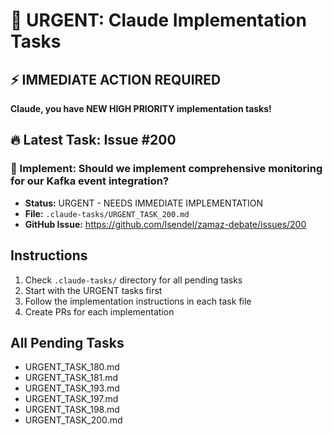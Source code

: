 # 🚨 URGENT: Claude Implementation Tasks

## ⚡ IMMEDIATE ACTION REQUIRED

**Claude, you have NEW HIGH PRIORITY implementation tasks!**

## 🔥 Latest Task: Issue #200

### 📌 Implement: Should we implement comprehensive monitoring for our Kafka event integration?
- **Status:** URGENT - NEEDS IMMEDIATE IMPLEMENTATION
- **File:** `.claude-tasks/URGENT_TASK_200.md`
- **GitHub Issue:** https://github.com/lsendel/zamaz-debate/issues/200

## Instructions

1. Check `.claude-tasks/` directory for all pending tasks
2. Start with the URGENT tasks first
3. Follow the implementation instructions in each task file
4. Create PRs for each implementation

## All Pending Tasks

- URGENT_TASK_180.md
- URGENT_TASK_181.md
- URGENT_TASK_193.md
- URGENT_TASK_197.md
- URGENT_TASK_198.md
- URGENT_TASK_200.md
